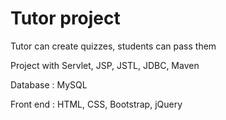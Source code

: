 # Tutor project
Tutor can create quizzes, students can pass them

Project with Servlet, JSP, JSTL, JDBC, Maven

Database : MySQL

Front end : HTML, CSS, Bootstrap, jQuery

